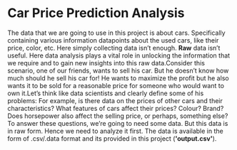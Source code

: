 # Car Price Prediction Analysis
The data that we are going to use in this project is about cars. Specifically containing various information datapoints about the used cars, like their price, color, etc. Here simply collecting data isn’t enough.
**Raw** data isn’t useful. Here data analysis plays a vital role in unlocking the information that we require and to gain new insights into this raw data.Consider this scenario, one of our friends, wants to sell 
his car. But he doesn’t know how much should he sell his car for! He wants to maximize the profit but he also wants it to be sold for a reasonable price for someone who would want to own it.Let’s think like data
scientists and clearly define some of his problems: For example, is there data on the prices of other cars and their characteristics? What features of cars affect their prices? Colour? Brand? Does horsepower also 
affect the selling price, or perhaps, something else? To answer these questions, we’re going to need some data. But this data is in raw form. Hence we need to analyze it first. The data is available in the form of 
.csv/.data format and its provided in this project (**'output.csv'**).   
